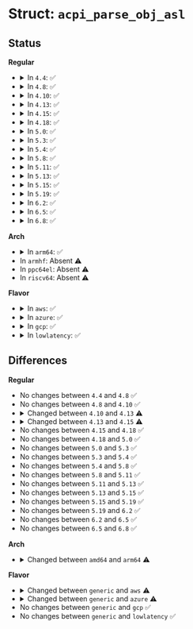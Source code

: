 # Struct: <code>acpi_parse_obj_asl</code>

## Status
<b>Regular</b>
<ul>
<li>
<details>
<summary>In <code>4.4</code>: ✅</summary>

```c
struct acpi_parse_obj_asl {
    union acpi_parse_object *parent;
    u8 descriptor_type;
    u8 flags;
    u16 aml_opcode;
    u8 *aml;
    union acpi_parse_object *next;
    struct acpi_namespace_node *node;
    union acpi_parse_value value;
    u8 arg_list_length;
    union acpi_parse_object *child;
    union acpi_parse_object *parent_method;
    char *filename;
    char *external_name;
    char *namepath;
    char name_seg[4];
    u32 extra_value;
    u32 column;
    u32 line_number;
    u32 logical_line_number;
    u32 logical_byte_offset;
    u32 end_line;
    u32 end_logical_line;
    u32 acpi_btype;
    u32 aml_length;
    u32 aml_subtree_length;
    u32 final_aml_length;
    u32 final_aml_offset;
    u32 compile_flags;
    u16 parse_opcode;
    u8 aml_opcode_length;
    u8 aml_pkg_len_bytes;
    u8 extra;
    char parse_op_name[20];
};
```
</details>
</li>
<li>
<details>
<summary>In <code>4.8</code>: ✅</summary>

```c
struct acpi_parse_obj_asl {
    union acpi_parse_object *parent;
    u8 descriptor_type;
    u8 flags;
    u16 aml_opcode;
    u8 *aml;
    union acpi_parse_object *next;
    struct acpi_namespace_node *node;
    union acpi_parse_value value;
    u8 arg_list_length;
    union acpi_parse_object *child;
    union acpi_parse_object *parent_method;
    char *filename;
    char *external_name;
    char *namepath;
    char name_seg[4];
    u32 extra_value;
    u32 column;
    u32 line_number;
    u32 logical_line_number;
    u32 logical_byte_offset;
    u32 end_line;
    u32 end_logical_line;
    u32 acpi_btype;
    u32 aml_length;
    u32 aml_subtree_length;
    u32 final_aml_length;
    u32 final_aml_offset;
    u32 compile_flags;
    u16 parse_opcode;
    u8 aml_opcode_length;
    u8 aml_pkg_len_bytes;
    u8 extra;
    char parse_op_name[20];
};
```
</details>
</li>
<li>
<details>
<summary>In <code>4.10</code>: ✅</summary>

```c
struct acpi_parse_obj_asl {
    union acpi_parse_object *parent;
    u8 descriptor_type;
    u8 flags;
    u16 aml_opcode;
    u8 *aml;
    union acpi_parse_object *next;
    struct acpi_namespace_node *node;
    union acpi_parse_value value;
    u8 arg_list_length;
    union acpi_parse_object *child;
    union acpi_parse_object *parent_method;
    char *filename;
    char *external_name;
    char *namepath;
    char name_seg[4];
    u32 extra_value;
    u32 column;
    u32 line_number;
    u32 logical_line_number;
    u32 logical_byte_offset;
    u32 end_line;
    u32 end_logical_line;
    u32 acpi_btype;
    u32 aml_length;
    u32 aml_subtree_length;
    u32 final_aml_length;
    u32 final_aml_offset;
    u32 compile_flags;
    u16 parse_opcode;
    u8 aml_opcode_length;
    u8 aml_pkg_len_bytes;
    u8 extra;
    char parse_op_name[20];
};
```
</details>
</li>
<li>
<details>
<summary>In <code>4.13</code>: ✅</summary>

```c
struct acpi_parse_obj_asl {
    union acpi_parse_object *parent;
    u8 descriptor_type;
    u8 flags;
    u16 aml_opcode;
    u8 *aml;
    union acpi_parse_object *next;
    struct acpi_namespace_node *node;
    union acpi_parse_value value;
    u8 arg_list_length;
    union acpi_parse_object *child;
    union acpi_parse_object *parent_method;
    char *filename;
    u8 file_changed;
    char *parent_filename;
    char *external_name;
    char *namepath;
    char name_seg[4];
    u32 extra_value;
    u32 column;
    u32 line_number;
    u32 logical_line_number;
    u32 logical_byte_offset;
    u32 end_line;
    u32 end_logical_line;
    u32 acpi_btype;
    u32 aml_length;
    u32 aml_subtree_length;
    u32 final_aml_length;
    u32 final_aml_offset;
    u32 compile_flags;
    u16 parse_opcode;
    u8 aml_opcode_length;
    u8 aml_pkg_len_bytes;
    u8 extra;
    char parse_op_name[20];
};
```
</details>
</li>
<li>
<details>
<summary>In <code>4.15</code>: ✅</summary>

```c
struct acpi_parse_obj_asl {
    union acpi_parse_object *parent;
    u8 descriptor_type;
    u8 flags;
    u16 aml_opcode;
    u8 *aml;
    union acpi_parse_object *next;
    struct acpi_namespace_node *node;
    union acpi_parse_value value;
    u8 arg_list_length;
    u16 disasm_flags;
    u8 disasm_opcode;
    char *operator_symbol;
    char aml_op_name[16];
    union acpi_parse_object *child;
    union acpi_parse_object *parent_method;
    char *filename;
    u8 file_changed;
    char *parent_filename;
    char *external_name;
    char *namepath;
    char name_seg[4];
    u32 extra_value;
    u32 column;
    u32 line_number;
    u32 logical_line_number;
    u32 logical_byte_offset;
    u32 end_line;
    u32 end_logical_line;
    u32 acpi_btype;
    u32 aml_length;
    u32 aml_subtree_length;
    u32 final_aml_length;
    u32 final_aml_offset;
    u32 compile_flags;
    u16 parse_opcode;
    u8 aml_opcode_length;
    u8 aml_pkg_len_bytes;
    u8 extra;
    char parse_op_name[20];
};
```
</details>
</li>
<li>
<details>
<summary>In <code>4.18</code>: ✅</summary>

```c
struct acpi_parse_obj_asl {
    union acpi_parse_object *parent;
    u8 descriptor_type;
    u8 flags;
    u16 aml_opcode;
    u8 *aml;
    union acpi_parse_object *next;
    struct acpi_namespace_node *node;
    union acpi_parse_value value;
    u8 arg_list_length;
    u16 disasm_flags;
    u8 disasm_opcode;
    char *operator_symbol;
    char aml_op_name[16];
    union acpi_parse_object *child;
    union acpi_parse_object *parent_method;
    char *filename;
    u8 file_changed;
    char *parent_filename;
    char *external_name;
    char *namepath;
    char name_seg[4];
    u32 extra_value;
    u32 column;
    u32 line_number;
    u32 logical_line_number;
    u32 logical_byte_offset;
    u32 end_line;
    u32 end_logical_line;
    u32 acpi_btype;
    u32 aml_length;
    u32 aml_subtree_length;
    u32 final_aml_length;
    u32 final_aml_offset;
    u32 compile_flags;
    u16 parse_opcode;
    u8 aml_opcode_length;
    u8 aml_pkg_len_bytes;
    u8 extra;
    char parse_op_name[20];
};
```
</details>
</li>
<li>
<details>
<summary>In <code>5.0</code>: ✅</summary>

```c
struct acpi_parse_obj_asl {
    union acpi_parse_object *parent;
    u8 descriptor_type;
    u8 flags;
    u16 aml_opcode;
    u8 *aml;
    union acpi_parse_object *next;
    struct acpi_namespace_node *node;
    union acpi_parse_value value;
    u8 arg_list_length;
    u16 disasm_flags;
    u8 disasm_opcode;
    char *operator_symbol;
    char aml_op_name[16];
    union acpi_parse_object *child;
    union acpi_parse_object *parent_method;
    char *filename;
    u8 file_changed;
    char *parent_filename;
    char *external_name;
    char *namepath;
    char name_seg[4];
    u32 extra_value;
    u32 column;
    u32 line_number;
    u32 logical_line_number;
    u32 logical_byte_offset;
    u32 end_line;
    u32 end_logical_line;
    u32 acpi_btype;
    u32 aml_length;
    u32 aml_subtree_length;
    u32 final_aml_length;
    u32 final_aml_offset;
    u32 compile_flags;
    u16 parse_opcode;
    u8 aml_opcode_length;
    u8 aml_pkg_len_bytes;
    u8 extra;
    char parse_op_name[20];
};
```
</details>
</li>
<li>
<details>
<summary>In <code>5.3</code>: ✅</summary>

```c
struct acpi_parse_obj_asl {
    union acpi_parse_object *parent;
    u8 descriptor_type;
    u8 flags;
    u16 aml_opcode;
    u8 *aml;
    union acpi_parse_object *next;
    struct acpi_namespace_node *node;
    union acpi_parse_value value;
    u8 arg_list_length;
    u16 disasm_flags;
    u8 disasm_opcode;
    char *operator_symbol;
    char aml_op_name[16];
    union acpi_parse_object *child;
    union acpi_parse_object *parent_method;
    char *filename;
    u8 file_changed;
    char *parent_filename;
    char *external_name;
    char *namepath;
    char name_seg[4];
    u32 extra_value;
    u32 column;
    u32 line_number;
    u32 logical_line_number;
    u32 logical_byte_offset;
    u32 end_line;
    u32 end_logical_line;
    u32 acpi_btype;
    u32 aml_length;
    u32 aml_subtree_length;
    u32 final_aml_length;
    u32 final_aml_offset;
    u32 compile_flags;
    u16 parse_opcode;
    u8 aml_opcode_length;
    u8 aml_pkg_len_bytes;
    u8 extra;
    char parse_op_name[20];
};
```
</details>
</li>
<li>
<details>
<summary>In <code>5.4</code>: ✅</summary>

```c
struct acpi_parse_obj_asl {
    union acpi_parse_object *parent;
    u8 descriptor_type;
    u8 flags;
    u16 aml_opcode;
    u8 *aml;
    union acpi_parse_object *next;
    struct acpi_namespace_node *node;
    union acpi_parse_value value;
    u8 arg_list_length;
    u16 disasm_flags;
    u8 disasm_opcode;
    char *operator_symbol;
    char aml_op_name[16];
    union acpi_parse_object *child;
    union acpi_parse_object *parent_method;
    char *filename;
    u8 file_changed;
    char *parent_filename;
    char *external_name;
    char *namepath;
    char name_seg[4];
    u32 extra_value;
    u32 column;
    u32 line_number;
    u32 logical_line_number;
    u32 logical_byte_offset;
    u32 end_line;
    u32 end_logical_line;
    u32 acpi_btype;
    u32 aml_length;
    u32 aml_subtree_length;
    u32 final_aml_length;
    u32 final_aml_offset;
    u32 compile_flags;
    u16 parse_opcode;
    u8 aml_opcode_length;
    u8 aml_pkg_len_bytes;
    u8 extra;
    char parse_op_name[20];
};
```
</details>
</li>
<li>
<details>
<summary>In <code>5.8</code>: ✅</summary>

```c
struct acpi_parse_obj_asl {
    union acpi_parse_object *parent;
    u8 descriptor_type;
    u8 flags;
    u16 aml_opcode;
    u8 *aml;
    union acpi_parse_object *next;
    struct acpi_namespace_node *node;
    union acpi_parse_value value;
    u8 arg_list_length;
    u16 disasm_flags;
    u8 disasm_opcode;
    char *operator_symbol;
    char aml_op_name[16];
    union acpi_parse_object *child;
    union acpi_parse_object *parent_method;
    char *filename;
    u8 file_changed;
    char *parent_filename;
    char *external_name;
    char *namepath;
    char name_seg[4];
    u32 extra_value;
    u32 column;
    u32 line_number;
    u32 logical_line_number;
    u32 logical_byte_offset;
    u32 end_line;
    u32 end_logical_line;
    u32 acpi_btype;
    u32 aml_length;
    u32 aml_subtree_length;
    u32 final_aml_length;
    u32 final_aml_offset;
    u32 compile_flags;
    u16 parse_opcode;
    u8 aml_opcode_length;
    u8 aml_pkg_len_bytes;
    u8 extra;
    char parse_op_name[20];
};
```
</details>
</li>
<li>
<details>
<summary>In <code>5.11</code>: ✅</summary>

```c
struct acpi_parse_obj_asl {
    union acpi_parse_object *parent;
    u8 descriptor_type;
    u8 flags;
    u16 aml_opcode;
    u8 *aml;
    union acpi_parse_object *next;
    struct acpi_namespace_node *node;
    union acpi_parse_value value;
    u8 arg_list_length;
    u16 disasm_flags;
    u8 disasm_opcode;
    char *operator_symbol;
    char aml_op_name[16];
    union acpi_parse_object *child;
    union acpi_parse_object *parent_method;
    char *filename;
    u8 file_changed;
    char *parent_filename;
    char *external_name;
    char *namepath;
    char name_seg[4];
    u32 extra_value;
    u32 column;
    u32 line_number;
    u32 logical_line_number;
    u32 logical_byte_offset;
    u32 end_line;
    u32 end_logical_line;
    u32 acpi_btype;
    u32 aml_length;
    u32 aml_subtree_length;
    u32 final_aml_length;
    u32 final_aml_offset;
    u32 compile_flags;
    u16 parse_opcode;
    u8 aml_opcode_length;
    u8 aml_pkg_len_bytes;
    u8 extra;
    char parse_op_name[20];
};
```
</details>
</li>
<li>
<details>
<summary>In <code>5.13</code>: ✅</summary>

```c
struct acpi_parse_obj_asl {
    union acpi_parse_object *parent;
    u8 descriptor_type;
    u8 flags;
    u16 aml_opcode;
    u8 *aml;
    union acpi_parse_object *next;
    struct acpi_namespace_node *node;
    union acpi_parse_value value;
    u8 arg_list_length;
    u16 disasm_flags;
    u8 disasm_opcode;
    char *operator_symbol;
    char aml_op_name[16];
    union acpi_parse_object *child;
    union acpi_parse_object *parent_method;
    char *filename;
    u8 file_changed;
    char *parent_filename;
    char *external_name;
    char *namepath;
    char name_seg[4];
    u32 extra_value;
    u32 column;
    u32 line_number;
    u32 logical_line_number;
    u32 logical_byte_offset;
    u32 end_line;
    u32 end_logical_line;
    u32 acpi_btype;
    u32 aml_length;
    u32 aml_subtree_length;
    u32 final_aml_length;
    u32 final_aml_offset;
    u32 compile_flags;
    u16 parse_opcode;
    u8 aml_opcode_length;
    u8 aml_pkg_len_bytes;
    u8 extra;
    char parse_op_name[20];
};
```
</details>
</li>
<li>
<details>
<summary>In <code>5.15</code>: ✅</summary>

```c
struct acpi_parse_obj_asl {
    union acpi_parse_object *parent;
    u8 descriptor_type;
    u8 flags;
    u16 aml_opcode;
    u8 *aml;
    union acpi_parse_object *next;
    struct acpi_namespace_node *node;
    union acpi_parse_value value;
    u8 arg_list_length;
    u16 disasm_flags;
    u8 disasm_opcode;
    char *operator_symbol;
    char aml_op_name[16];
    union acpi_parse_object *child;
    union acpi_parse_object *parent_method;
    char *filename;
    u8 file_changed;
    char *parent_filename;
    char *external_name;
    char *namepath;
    char name_seg[4];
    u32 extra_value;
    u32 column;
    u32 line_number;
    u32 logical_line_number;
    u32 logical_byte_offset;
    u32 end_line;
    u32 end_logical_line;
    u32 acpi_btype;
    u32 aml_length;
    u32 aml_subtree_length;
    u32 final_aml_length;
    u32 final_aml_offset;
    u32 compile_flags;
    u16 parse_opcode;
    u8 aml_opcode_length;
    u8 aml_pkg_len_bytes;
    u8 extra;
    char parse_op_name[20];
};
```
</details>
</li>
<li>
<details>
<summary>In <code>5.19</code>: ✅</summary>

```c
struct acpi_parse_obj_asl {
    union acpi_parse_object *parent;
    u8 descriptor_type;
    u8 flags;
    u16 aml_opcode;
    u8 *aml;
    union acpi_parse_object *next;
    struct acpi_namespace_node *node;
    union acpi_parse_value value;
    u8 arg_list_length;
    u16 disasm_flags;
    u8 disasm_opcode;
    char *operator_symbol;
    char aml_op_name[16];
    union acpi_parse_object *child;
    union acpi_parse_object *parent_method;
    char *filename;
    u8 file_changed;
    char *parent_filename;
    char *external_name;
    char *namepath;
    char name_seg[4];
    u32 extra_value;
    u32 column;
    u32 line_number;
    u32 logical_line_number;
    u32 logical_byte_offset;
    u32 end_line;
    u32 end_logical_line;
    u32 acpi_btype;
    u32 aml_length;
    u32 aml_subtree_length;
    u32 final_aml_length;
    u32 final_aml_offset;
    u32 compile_flags;
    u16 parse_opcode;
    u8 aml_opcode_length;
    u8 aml_pkg_len_bytes;
    u8 extra;
    char parse_op_name[20];
};
```
</details>
</li>
<li>
<details>
<summary>In <code>6.2</code>: ✅</summary>

```c
struct acpi_parse_obj_asl {
    union acpi_parse_object *parent;
    u8 descriptor_type;
    u8 flags;
    u16 aml_opcode;
    u8 *aml;
    union acpi_parse_object *next;
    struct acpi_namespace_node *node;
    union acpi_parse_value value;
    u8 arg_list_length;
    u16 disasm_flags;
    u8 disasm_opcode;
    char *operator_symbol;
    char aml_op_name[16];
    union acpi_parse_object *child;
    union acpi_parse_object *parent_method;
    char *filename;
    u8 file_changed;
    char *parent_filename;
    char *external_name;
    char *namepath;
    char name_seg[4];
    u32 extra_value;
    u32 column;
    u32 line_number;
    u32 logical_line_number;
    u32 logical_byte_offset;
    u32 end_line;
    u32 end_logical_line;
    u32 acpi_btype;
    u32 aml_length;
    u32 aml_subtree_length;
    u32 final_aml_length;
    u32 final_aml_offset;
    u32 compile_flags;
    u16 parse_opcode;
    u8 aml_opcode_length;
    u8 aml_pkg_len_bytes;
    u8 extra;
    char parse_op_name[20];
};
```
</details>
</li>
<li>
<details>
<summary>In <code>6.5</code>: ✅</summary>

```c
struct acpi_parse_obj_asl {
    union acpi_parse_object *parent;
    u8 descriptor_type;
    u8 flags;
    u16 aml_opcode;
    u8 *aml;
    union acpi_parse_object *next;
    struct acpi_namespace_node *node;
    union acpi_parse_value value;
    u8 arg_list_length;
    u16 disasm_flags;
    u8 disasm_opcode;
    char *operator_symbol;
    char aml_op_name[16];
    union acpi_parse_object *child;
    union acpi_parse_object *parent_method;
    char *filename;
    u8 file_changed;
    char *parent_filename;
    char *external_name;
    char *namepath;
    char name_seg[4];
    u32 extra_value;
    u32 column;
    u32 line_number;
    u32 logical_line_number;
    u32 logical_byte_offset;
    u32 end_line;
    u32 end_logical_line;
    u32 acpi_btype;
    u32 aml_length;
    u32 aml_subtree_length;
    u32 final_aml_length;
    u32 final_aml_offset;
    u32 compile_flags;
    u16 parse_opcode;
    u8 aml_opcode_length;
    u8 aml_pkg_len_bytes;
    u8 extra;
    char parse_op_name[20];
};
```
</details>
</li>
<li>
<details>
<summary>In <code>6.8</code>: ✅</summary>

```c
struct acpi_parse_obj_asl {
    union acpi_parse_object *parent;
    u8 descriptor_type;
    u8 flags;
    u16 aml_opcode;
    u8 *aml;
    union acpi_parse_object *next;
    struct acpi_namespace_node *node;
    union acpi_parse_value value;
    u8 arg_list_length;
    u16 disasm_flags;
    u8 disasm_opcode;
    char *operator_symbol;
    char aml_op_name[16];
    union acpi_parse_object *child;
    union acpi_parse_object *parent_method;
    char *filename;
    u8 file_changed;
    char *parent_filename;
    char *external_name;
    char *namepath;
    char name_seg[4];
    u32 extra_value;
    u32 column;
    u32 line_number;
    u32 logical_line_number;
    u32 logical_byte_offset;
    u32 end_line;
    u32 end_logical_line;
    u32 acpi_btype;
    u32 aml_length;
    u32 aml_subtree_length;
    u32 final_aml_length;
    u32 final_aml_offset;
    u32 compile_flags;
    u16 parse_opcode;
    u8 aml_opcode_length;
    u8 aml_pkg_len_bytes;
    u8 extra;
    char parse_op_name[20];
};
```
</details>
</li>
</ul>
<b>Arch</b>
<ul>
<li>
<details>
<summary>In <code>arm64</code>: ✅</summary>

```c
struct acpi_parse_obj_asl {
    union acpi_parse_object *parent;
    u8 descriptor_type;
    u8 flags;
    u16 aml_opcode;
    u8 *aml;
    union acpi_parse_object *next;
    struct acpi_namespace_node *node;
    union acpi_parse_value value;
    u8 arg_list_length;
    union acpi_parse_object *child;
    union acpi_parse_object *parent_method;
    char *filename;
    u8 file_changed;
    char *parent_filename;
    char *external_name;
    char *namepath;
    char name_seg[4];
    u32 extra_value;
    u32 column;
    u32 line_number;
    u32 logical_line_number;
    u32 logical_byte_offset;
    u32 end_line;
    u32 end_logical_line;
    u32 acpi_btype;
    u32 aml_length;
    u32 aml_subtree_length;
    u32 final_aml_length;
    u32 final_aml_offset;
    u32 compile_flags;
    u16 parse_opcode;
    u8 aml_opcode_length;
    u8 aml_pkg_len_bytes;
    u8 extra;
    char parse_op_name[20];
};
```
</details>
</li>
<li>
In <code>armhf</code>: Absent ⚠️
</li>
<li>
In <code>ppc64el</code>: Absent ⚠️
</li>
<li>
In <code>riscv64</code>: Absent ⚠️
</li>
</ul>
<b>Flavor</b>
<ul>
<li>
<details>
<summary>In <code>aws</code>: ✅</summary>

```c
struct acpi_parse_obj_asl {
    union acpi_parse_object *parent;
    u8 descriptor_type;
    u8 flags;
    u16 aml_opcode;
    u8 *aml;
    union acpi_parse_object *next;
    struct acpi_namespace_node *node;
    union acpi_parse_value value;
    u8 arg_list_length;
    union acpi_parse_object *child;
    union acpi_parse_object *parent_method;
    char *filename;
    u8 file_changed;
    char *parent_filename;
    char *external_name;
    char *namepath;
    char name_seg[4];
    u32 extra_value;
    u32 column;
    u32 line_number;
    u32 logical_line_number;
    u32 logical_byte_offset;
    u32 end_line;
    u32 end_logical_line;
    u32 acpi_btype;
    u32 aml_length;
    u32 aml_subtree_length;
    u32 final_aml_length;
    u32 final_aml_offset;
    u32 compile_flags;
    u16 parse_opcode;
    u8 aml_opcode_length;
    u8 aml_pkg_len_bytes;
    u8 extra;
    char parse_op_name[20];
};
```
</details>
</li>
<li>
<details>
<summary>In <code>azure</code>: ✅</summary>

```c
struct acpi_parse_obj_asl {
    union acpi_parse_object *parent;
    u8 descriptor_type;
    u8 flags;
    u16 aml_opcode;
    u8 *aml;
    union acpi_parse_object *next;
    struct acpi_namespace_node *node;
    union acpi_parse_value value;
    u8 arg_list_length;
    union acpi_parse_object *child;
    union acpi_parse_object *parent_method;
    char *filename;
    u8 file_changed;
    char *parent_filename;
    char *external_name;
    char *namepath;
    char name_seg[4];
    u32 extra_value;
    u32 column;
    u32 line_number;
    u32 logical_line_number;
    u32 logical_byte_offset;
    u32 end_line;
    u32 end_logical_line;
    u32 acpi_btype;
    u32 aml_length;
    u32 aml_subtree_length;
    u32 final_aml_length;
    u32 final_aml_offset;
    u32 compile_flags;
    u16 parse_opcode;
    u8 aml_opcode_length;
    u8 aml_pkg_len_bytes;
    u8 extra;
    char parse_op_name[20];
};
```
</details>
</li>
<li>
<details>
<summary>In <code>gcp</code>: ✅</summary>

```c
struct acpi_parse_obj_asl {
    union acpi_parse_object *parent;
    u8 descriptor_type;
    u8 flags;
    u16 aml_opcode;
    u8 *aml;
    union acpi_parse_object *next;
    struct acpi_namespace_node *node;
    union acpi_parse_value value;
    u8 arg_list_length;
    u16 disasm_flags;
    u8 disasm_opcode;
    char *operator_symbol;
    char aml_op_name[16];
    union acpi_parse_object *child;
    union acpi_parse_object *parent_method;
    char *filename;
    u8 file_changed;
    char *parent_filename;
    char *external_name;
    char *namepath;
    char name_seg[4];
    u32 extra_value;
    u32 column;
    u32 line_number;
    u32 logical_line_number;
    u32 logical_byte_offset;
    u32 end_line;
    u32 end_logical_line;
    u32 acpi_btype;
    u32 aml_length;
    u32 aml_subtree_length;
    u32 final_aml_length;
    u32 final_aml_offset;
    u32 compile_flags;
    u16 parse_opcode;
    u8 aml_opcode_length;
    u8 aml_pkg_len_bytes;
    u8 extra;
    char parse_op_name[20];
};
```
</details>
</li>
<li>
<details>
<summary>In <code>lowlatency</code>: ✅</summary>

```c
struct acpi_parse_obj_asl {
    union acpi_parse_object *parent;
    u8 descriptor_type;
    u8 flags;
    u16 aml_opcode;
    u8 *aml;
    union acpi_parse_object *next;
    struct acpi_namespace_node *node;
    union acpi_parse_value value;
    u8 arg_list_length;
    u16 disasm_flags;
    u8 disasm_opcode;
    char *operator_symbol;
    char aml_op_name[16];
    union acpi_parse_object *child;
    union acpi_parse_object *parent_method;
    char *filename;
    u8 file_changed;
    char *parent_filename;
    char *external_name;
    char *namepath;
    char name_seg[4];
    u32 extra_value;
    u32 column;
    u32 line_number;
    u32 logical_line_number;
    u32 logical_byte_offset;
    u32 end_line;
    u32 end_logical_line;
    u32 acpi_btype;
    u32 aml_length;
    u32 aml_subtree_length;
    u32 final_aml_length;
    u32 final_aml_offset;
    u32 compile_flags;
    u16 parse_opcode;
    u8 aml_opcode_length;
    u8 aml_pkg_len_bytes;
    u8 extra;
    char parse_op_name[20];
};
```
</details>
</li>
</ul>

## Differences
<b>Regular</b>
<ul>
<li>
No changes between <code>4.4</code> and <code>4.8</code> ✅
</li>
<li>
No changes between <code>4.8</code> and <code>4.10</code> ✅
</li>
<li>
<details>
<summary>Changed between <code>4.10</code> and <code>4.13</code> ⚠️</summary>
<ul>
<li>
<b>Field added. </b>
<code>u8 file_changed</code>
</li>
<li>
<b>Field added. </b>
<code>char *parent_filename</code>
</li>
</ul>
</details>
</li>
<li>
<details>
<summary>Changed between <code>4.13</code> and <code>4.15</code> ⚠️</summary>
<ul>
<li>
<b>Field added. </b>
<code>u16 disasm_flags</code>
</li>
<li>
<b>Field added. </b>
<code>u8 disasm_opcode</code>
</li>
<li>
<b>Field added. </b>
<code>char *operator_symbol</code>
</li>
<li>
<b>Field added. </b>
<code>char aml_op_name[16]</code>
</li>
</ul>
</details>
</li>
<li>
No changes between <code>4.15</code> and <code>4.18</code> ✅
</li>
<li>
No changes between <code>4.18</code> and <code>5.0</code> ✅
</li>
<li>
No changes between <code>5.0</code> and <code>5.3</code> ✅
</li>
<li>
No changes between <code>5.3</code> and <code>5.4</code> ✅
</li>
<li>
No changes between <code>5.4</code> and <code>5.8</code> ✅
</li>
<li>
No changes between <code>5.8</code> and <code>5.11</code> ✅
</li>
<li>
No changes between <code>5.11</code> and <code>5.13</code> ✅
</li>
<li>
No changes between <code>5.13</code> and <code>5.15</code> ✅
</li>
<li>
No changes between <code>5.15</code> and <code>5.19</code> ✅
</li>
<li>
No changes between <code>5.19</code> and <code>6.2</code> ✅
</li>
<li>
No changes between <code>6.2</code> and <code>6.5</code> ✅
</li>
<li>
No changes between <code>6.5</code> and <code>6.8</code> ✅
</li>
</ul>
<b>Arch</b>
<ul>
<li>
<details>
<summary>Changed between <code>amd64</code> and <code>arm64</code> ⚠️</summary>
<ul>
<li>
<b>Field removed. </b>
<code>u16 disasm_flags</code>
</li>
<li>
<b>Field removed. </b>
<code>u8 disasm_opcode</code>
</li>
<li>
<b>Field removed. </b>
<code>char *operator_symbol</code>
</li>
<li>
<b>Field removed. </b>
<code>char aml_op_name[16]</code>
</li>
</ul>
</details>
</li>
</ul>
<b>Flavor</b>
<ul>
<li>
<details>
<summary>Changed between <code>generic</code> and <code>aws</code> ⚠️</summary>
<ul>
<li>
<b>Field removed. </b>
<code>u16 disasm_flags</code>
</li>
<li>
<b>Field removed. </b>
<code>u8 disasm_opcode</code>
</li>
<li>
<b>Field removed. </b>
<code>char *operator_symbol</code>
</li>
<li>
<b>Field removed. </b>
<code>char aml_op_name[16]</code>
</li>
</ul>
</details>
</li>
<li>
<details>
<summary>Changed between <code>generic</code> and <code>azure</code> ⚠️</summary>
<ul>
<li>
<b>Field removed. </b>
<code>u16 disasm_flags</code>
</li>
<li>
<b>Field removed. </b>
<code>u8 disasm_opcode</code>
</li>
<li>
<b>Field removed. </b>
<code>char *operator_symbol</code>
</li>
<li>
<b>Field removed. </b>
<code>char aml_op_name[16]</code>
</li>
</ul>
</details>
</li>
<li>
No changes between <code>generic</code> and <code>gcp</code> ✅
</li>
<li>
No changes between <code>generic</code> and <code>lowlatency</code> ✅
</li>
</ul>
